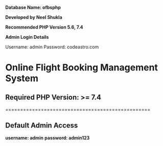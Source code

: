 **Database Name: ofbsphp**

**Developed by Neel Shukla**

**Recommended PHP Version 5.6, 7.4**


**Admin Login Details**

Username: admin
Password: codeastro.com


# **Online Flight Booking Management System**

## Required PHP Version: >= 7.4


=================================================
## **Default Admin Access**
**username: admin**
**password: admin123**
